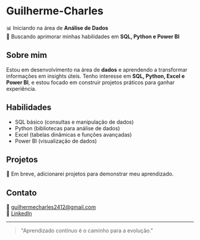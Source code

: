 # Guilherme-Charles


📊 Iniciando na área de **Análise de Dados**  
🎯 Buscando aprimorar minhas habilidades em **SQL, Python e Power BI**  

## Sobre mim  
Estou em desenvolvimento na área de **dados** e aprendendo a transformar informações em insights úteis. Tenho interesse em **SQL, Python, Excel e Power BI**, e estou focado em construir projetos práticos para ganhar experiência.  

## Habilidades  
- SQL básico (consultas e manipulação de dados)  
- Python (bibliotecas para análise de dados)  
- Excel (tabelas dinâmicas e funções avançadas)  
- Power BI (visualização de dados)  

## Projetos  
📌 Em breve, adicionarei projetos para demonstrar meu aprendizado.  

## Contato  
📧 guilhermecharles2412@gmail.com  
🔗 [LinkedIn](https://linkedin.com/in/guilherme-charles-92344284)  

---  

> "Aprendizado contínuo é o caminho para a evolução."
